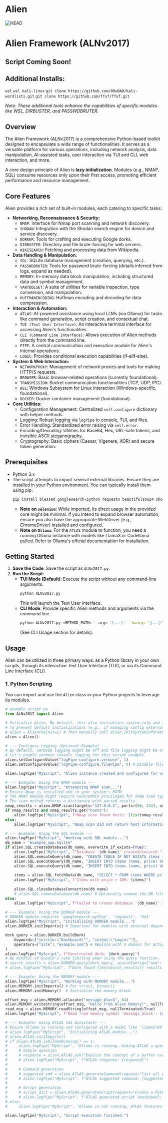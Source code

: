 # Alien
![HEAD](https://github.com/J4ck3LSyN-Gen2/Alien/blob/main/src/imgs/alien.jpg)

# Alien Framework (ALNv2017)
## Script Coming Soon!
## Additional Installs:
`wsl`
`wsl kali-linux`
`git clone https://github.com/00xBAD/kali-wordlists.git`
`git clone https://github.com/ffuf/ffuf.git`

*Note: These additional tools enhance the capabilities of specific modules like WSL, DIRBUSTER, and PASSWDBRUTER.*

## Overview

The Alien Framework (ALNv2017) is a comprehensive Python-based toolkit designed to encapsulate a wide range of functionalities. It serves as a versatile platform for various operations, including network analysis, data manipulation, AI-assisted tasks, user interaction via TUI and CLI, web interaction, and more.

A core design principle of Alien is **lazy initialization**. Modules (e.g., NMAP, SQL) consume resources only upon their first access, promoting efficient performance and resource management.

## Core Features

Alien provides a rich set of built-in modules, each catering to specific tasks:

*   **Networking, Reconnaissance & Security:**
    *   `NMAP`: Interface for Nmap port scanning and network discovery.
    *   `SHODAN`: Integration with the Shodan search engine for device and service discovery.
    *   `DORKER`: Tools for crafting and executing Google dorks.
    *   `DIRBUSTER`: Directory and file brute-forcing for web servers.
    *   `WIKISEARCH`: Fetching and processing data from Wikipedia.
*   **Data Handling & Manipulation:**
    *   `SQL`: SQLite database management (creation, querying, etc.).
    *   `PASSWDBRUTER`: Tools for password brute-forcing (details inferred from logs, expand as needed).
    *   `MEMORY`: In-memory data block manipulation, including structured data and symbol management.
    *   `VARTOOLSET`: A suite of utilities for variable inspection, type conversion, and manipulation.
    *   `HUFFMANENCODING`: Huffman encoding and decoding for data compression.
*   **Interaction & Automation:**
    *   `ATLAS`: AI-powered assistance using local LLMs (via Ollama) for tasks like command generation, script creation, and contextual chat.
    *   `TUI (Text User Interface)`: An interactive terminal interface for accessing Alien's functionalities.
    *   `CLI (Command Line Interface)`: Allows execution of Alien methods directly from the command line.
    *   `PIPE`: A central communication and execution module for Alien's internal operations.
    *   `LOGIC`: Provides conditional execution capabilities (if-elif-else).
*   **System & Web Interaction:**
    *   `NETWORKPROXY`: Management of network proxies and tools for making HTTP/S requests.
    *   `BROWSER`: Basic browser-related operations (currently foundational).
    *   `TRANSMISSION`: Socket communication functionalities (TCP, UDP, IPC).
    *   `WSL`: Windows Subsystem for Linux interaction (Windows-specific, foundational).
    *   `DOCKER`: Docker container management (foundational).
*   **Core Utilities:**
    *   Configuration Management: Centralized `self.configure` dictionary with helper methods.
    *   Logging: Robust logging via `logPipe` to console, TUI, and files.
    *   Error Handling: Standardized error raising via `self.error`.
    *   Encoding/Decoding: Utilities for Base64, Hex, URL-safe tokens, and invisible ASCII steganography.
    *   Cryptography: Basic ciphers (Caesar, Vigenere, XOR) and secure token generation.

## Prerequisites

*   Python 3.x
*   The script attempts to import several external libraries. Ensure they are installed in your Python environment. You can typically install them using pip:
    ```bash
    pip install blessed googlesearch-python requests beautifulsoup4 shodan huffman wikipedia selenium
    ```
    *   **Note on `selenium`**: While imported, its direct usage in the provided core might be minimal. If you intend to expand browser automation, ensure you also have the appropriate WebDriver (e.g., ChromeDriver) installed and configured.
    *   **Note on `Ollama`**: For the `ATLAS` module to function, you need a running Ollama instance with models like Llama3 or Codellama pulled. Refer to Ollama's official documentation for installation.

## Getting Started

1.  **Save the Code**: Save the script as `ALNv2017.py`.
2.  **Run the Script**:
    *   **TUI Mode (Default)**: Execute the script without any command-line arguments.
        ```bash
        python ALNv2017.py
        ```
        This will launch the Text User Interface.
    *   **CLI Mode**: Provide specific Alien methods and arguments via the command line.
        ```bash
        python ALNv2017.py <METHOD_PATH> --args '[...]' --kwargs '{...}'
        ```
        (See CLI Usage section for details).

## Usage

Alien can be utilized in three primary ways: as a Python library in your own scripts, through its interactive Text User Interface (TUI), or via its Command Line Interface (CLI).

### 1. Python Scripting

You can import and use the `Alien` class in your Python projects to leverage its modules.

```python
# example_script.py
from ALNv2017 import Alien

# Initialize Alien. By default, this also initializes system info and logging.
# To prevent default initializations (e.g., if managing config externally):
# alien = Alien(noInit=1) # Then manually call alien.initSystemInfoPaths(), etc.
alien = Alien()

# --- Configure Logging (Optional Example) ---
# By default, verbose logging might be off and file logging might be on.
# Let's enable verbose console logging for this script example.
alien.setConfigureValue("logPipe-configure.verbose", 1)
alien.setConfigureValue("logPipe-configure.filePipe", 0) # Disable file logging for this example

alien.logPipe("MyScript", "Alien instance created and configured for verbose logging.")

# --- Example: Using the NMAP module ---
alien.logPipe("MyScript", "Attempting NMAP scan...")
# Ensure Nmap is installed and in your system's PATH
# The NMAP module might require sudo/admin privileges for some scan types.
# The scan method returns a dictionary with parsed results.
nmap_results = alien.NMAP.scan(targets="127.0.0.1", ports=[80, 443], arguments="-sV -T4")
if nmap_results and nmap_results.get("hosts"):
    alien.logPipe("MyScript", f"Nmap scan found hosts: {list(nmap_results['hosts'].keys())}")
else:
    alien.logPipe("MyScript", "Nmap scan did not return host information or failed.")

# --- Example: Using the SQL module ---
alien.logPipe("MyScript", "Working with SQL module...")
db_name = "example_app.sqlite"
if alien.SQL.createDatabase(db_name, overwrite_if_exists=True):
    alien.logPipe("MyScript", f"Database '{db_name}' created/ensured.")
    alien.SQL.executeQuery(db_name, "CREATE TABLE IF NOT EXISTS items (id INTEGER PRIMARY KEY, name TEXT, price REAL)")
    alien.SQL.executeQuery(db_name, "INSERT INTO items (name, price) VALUES (?, ?)", ("Laptop", 1200.50))
    alien.SQL.executeQuery(db_name, "INSERT INTO items (name, price) VALUES (?, ?)", ("Mouse", 25.99))
    
    items = alien.SQL.fetchData(db_name, "SELECT * FROM items WHERE price > ?", (100,))
    alien.logPipe("MyScript", f"Items with price > 100: {items}")
    
    alien.SQL.closeDatabaseConnection(db_name)
    # alien.SQL.removeDatabase(db_name) # Optionally remove the DB file
else:
    alien.logPipe("MyScript", f"Failed to create database '{db_name}'.")

# --- Example: Using the DORKER module ---
# DORKER module requires 'googlesearch-python', 'requests', 'bs4'
alien.logPipe("MyScript", "Initializing DORKER module...")
alien.DORKER.initImports() # Important for modules with external dependencies

dork_query = alien.DORKER.buildDork(
    keywords=["intitle:\"Dashboard\"", "intext:\"Login\""],
    operators={"site": "example.com"} # Replace with a domain for actual testing
)
alien.logPipe("MyScript", f"Constructed dork: {dork_query}")
# Be mindful of Google's rate limiting when using the query function.
# search_results = alien.DORKER.query(dork_query, searchConfig={"num": 5, "pause": 2.0})
# alien.logPipe("MyScript", f"Dork found {len(search_results)} results (first 5): {search_results[:5]}")

# --- Example: Using the MEMORY module ---
alien.logPipe("MyScript", "Working with MEMORY module...")
alien.MEMORY.initImports() # For struct, binascii
alien.MEMORY.initMemory()  # Initialize the memory block

offset_msg = alien.MEMORY.allocate("message_block", 64)
alien.MEMORY.writeString(offset_msg, "Hello from Alien Memory!", nullTerminate=True)
read_msg = alien.MEMORY.readString(offset_msg, nullTerminated=True)
alien.logPipe("MyScript", f"Read from memory symbol 'message_block': {read_msg}")

# --- Example: Using ATLAS (AI Assistant) ---
# Ensure Ollama is running and configured with a model like 'llama3:8b' or 'codellama'
# alien.logPipe("MyScript", "Initializing ATLAS module...")
# alien.ATLAS.initImports()
# if alien.ATLAS.isOllamaRunning() == 1:
#     alien.logPipe("MyScript", "Ollama is running. Asking ATLAS a question...")
#     # Simple question
#     # response = alien.ATLAS.ask("Explain the concept of a buffer overflow in simple terms.")
#     # alien.logPipe("MyScript", f"ATLAS response: {response}")
#
#     # Command generation
#     # suggested_cmd = alien.ATLAS.generateCommand(request="list all python files in the current directory", platform="linux")
#     # alien.logPipe("MyScript", f"ATLAS suggested command: {suggested_cmd}")
#
#     # Script generation
#     # script_dict = alien.ATLAS.generateScript(request="Create a Python script to ping a host and print if it's up", language="python")
#     # alien.logPipe("MyScript", f"ATLAS generated script (markdown): \n{script_dict['content']}")
# else:
#     alien.logPipe("MyScript", "Ollama is not running. ATLAS features requiring Ollama will not work.")

alien.logPipe("MyScript", "Script execution finished.")
